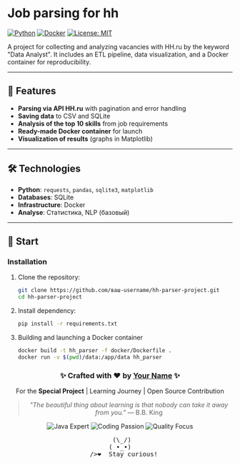 # Job parsing for hh 

[![Python](https://img.shields.io/badge/Python-3.9%2B-blue?logo=python)](https://www.python.org/)
[![Docker](https://img.shields.io/badge/Docker-✓-blue?logo=docker)](https://www.docker.com/)
[![License: MIT](https://img.shields.io/badge/License-MIT-green.svg)](https://opensource.org/licenses/MIT)

A project for collecting and analyzing vacancies with HH.ru by the keyword "Data Analyst". It includes an ETL pipeline, data visualization, and a Docker container for reproducibility.

---

## 📌 Features
- **Parsing via API HH.ru** with pagination and error handling
- **Saving data** to CSV and SQLite
- **Analysis of the top 10 skills** from job requirements
- **Ready-made Docker container** for launch
- **Visualization of results** (graphs in Matplotlib)

---

## 🛠 Technologies
- **Python**: `requests`, `pandas`, `sqlite3`, `matplotlib`
- **Databases**: SQLite
- **Infrastructure**: Docker
- **Analyse**: Статистика, NLP (базовый)

---

## 🚀 Start

### Installation
1. Clone the repository:
   ```bash
   git clone https://github.com/ваш-username/hh-parser-project.git
   cd hh-parser-project
   
2. Install dependency:
   ```bash
   pip install -r requirements.txt

3. Building and launching a Docker container
   ```bash
   docker build -t hh_parser -f docker/Dockerfile .
   docker run -v $(pwd)/data:/app/data hh_parser
   ```
   
<div align="center">
  
  <h3>✨ Crafted with ❤️ by <a href="https://github.com/yourusername">Your Name</a> ✨</h3>
  
  <!-- Кастомизируемая строка -->
  <p>For the <b>Special Project</b> | Learning Journey | Open Source Contribution</p>
  
  <!-- Вдохновляющая цитата (можно менять) -->
  <blockquote>
  <i>"The beautiful thing about learning is that nobody can take it away from you."</i> — B.B. King
  </blockquote>
  
  <!-- Бейджи навыков (можно редактировать) -->
  <div>
    <img src="https://img.shields.io/badge/Java-Expert-important?logo=java" alt="Java Expert">
    <img src="https://img.shields.io/badge/Coding-Passion-blueviolet" alt="Coding Passion">
    <img src="https://img.shields.io/badge/Quality-100%25-brightgreen" alt="Quality Focus">
  </div>
  
  <!-- Милый ASCII арт (опционально) -->
  <pre>
   (\_/)  
  ( •_•)  
  />❤️  Stay curious!
  </pre>
</div>
